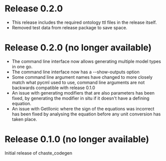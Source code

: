 # Release 0.2.0
- This release includes the required ontology ttl files in the release itself.
- Removed test data from release package to save space.

# Release 0.2.0 (no longer available)
- The command line interface now allows generating multiple model types in one go.
- The command line interface now has a --show-outputs option
- Some command line argument names have changed to more closely match what pycml used to use, command line arguments are not backwards compatible with release 0.1.0
- An issue with generating modifiers that are also parameters has been fixed, by generating the modifier in situ if it doesn't have a defining equation.
- An issue with GetIIonic where the sign of the equations was incorrect has been fixed by analysing the equation before any unit conversion has taken place.

# Release 0.1.0 (no longer available)
Initial release of chaste_codegen
